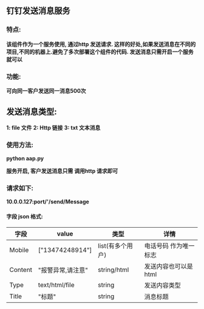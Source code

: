 ## 钉钉发送消息服务
### 特点:
  __该组件作为一个服务使用, 通过http 发送请求. 这样的好处,如果发送消息在不同的项目,不同的机器上.避免了多次部署这个组件的代码. 发送消息只需开启一个服务就可以__
### 功能: 
__可向同一客户发送同一消息500次__
## 发送消息类型:
__1: file 文件__
__2: Http 链接__
__3: txt 文本消息__

### 使用方法:

__python aap.py__

__服务开启, 客户发送消息只需 调用http 请求即可__

### 请求如下:
 __10.0.0.127:port/'/send/Message__ 
 #### 字段 json 格式:
 
 字段 | value |  类型| 详情  
-|-|-|-
Mobile | ["13474248914"] | list(有多个用户) | 电话号码 作为唯一标志
Content | "报警异常,请注意" | string/html | 发送内容也可以是html 
Type | text/html/file | string | 发送内容类型
Title | "标题" | string | 消息标题




